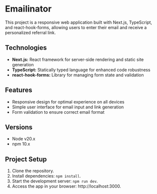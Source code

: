 # Emailinator

This project is a responsive web application built with Next.js, TypeScript, and react-hook-forms, allowing users to enter their email and receive a personalized referral link.

## Technologies

- **Next.js:** React framework for server-side rendering and static site generation
- **TypeScript:** Statically typed language for enhanced code robustness
- **react-hook-forms:** Library for managing form state and validation

## Features

- Responsive design for optimal experience on all devices
- Simple user interface for email input and link generation
- Form validation to ensure correct email format

## Versions

- Node v20.x
- npm 10.x

## Project Setup

1. Clone the repository.
2. Install dependencies: `npm install`.
3. Start the development server: `npm run dev`.
4. Access the app in your browser: http://localhost:3000.
